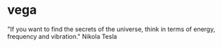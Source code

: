 # vega
"If you want to find the secrets of the universe, think in terms of energy, frequency and vibration." Nikola Tesla
